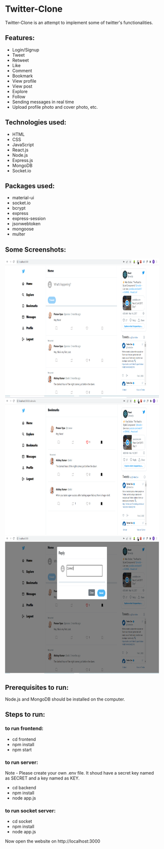 # Twitter-Clone

Twitter-Clone is an attempt to implement some of twitter's functionalities.

## Features:
- Login/Signup
- Tweet
- Retweet
- Like
- Comment
- Bookmark
- View profile
- View post
- Explore
- Follow
- Sending messages in real time
- Upload profile photo and cover photo, etc. 

## Technologies used: 
- HTML
- CSS
- JavaScript
- React.js
- Node.js
- Express.js
- MongoDB
- Socket.io

## Packages used:
- material-ui
- socket.io
- bcrypt
- express
- express-session
- jsonwebtoken
- mongoose
- multer

## Some Screenshots:
<img alt="👋" src="https://github.com/Pranav-Vyas/Twitter-Clone/blob/main/images/img2.png" width="770" height="450"/>
<img alt="👋" src="https://github.com/Pranav-Vyas/Twitter-Clone/blob/main/images/img3.png" width="770" height="450"/>
<img alt="👋" src="https://github.com/Pranav-Vyas/Twitter-Clone/blob/main/images/img1.png" width="770" height="450"/>


## Prerequisites to run:
Node.js and MongoDB should be installed on the computer.

## Steps to run:
### to run frontend: 
- cd frontend
- npm install
- npm start

### to run server:
Note - Please create your own .env file. It shoud have a secret key named as SECRET and a key named as KEY.
- cd backend
- npm install
- node app.js

### to run socket server:
- cd socket
- npm install
- node app.js

Now open the website on http://localhost:3000




